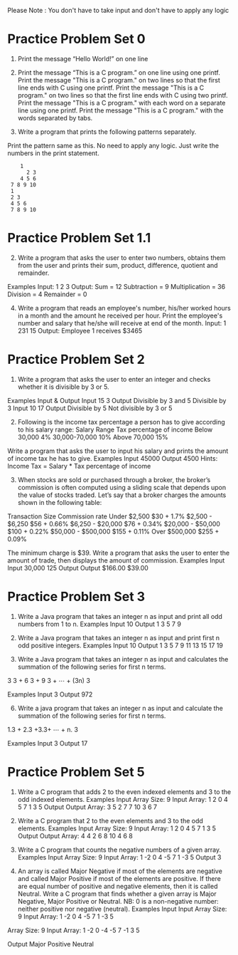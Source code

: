 Please Note : You don't have to take input and don't have to apply any logic

# Practice Problem Set 0

1. Print the message “Hello World!” on one line

2. Print the message “This is a C program.” on one line using one printf.
    Print the message "This is a C program." on two lines so that the first line ends with C using one printf.
    Print the message "This is a C program." on two lines so that the first line ends with C using two printf.
    Print the message "This is a C program." with each word on a separate line using one printf.
    Print the message "This is a C program." with the words separated by tabs.
3. Write a program that prints the following patterns separately.



Print the pattern same as this. No need to apply any logic. Just write the numbers in the print statement.

	    1
          2 3
        4 5 6
     7 8 9 10
     1
     2 3
     4 5 6
     7 8 9 10



# Practice Problem Set 1.1

2. Write a program that asks the user to enter two numbers, obtains them from the user and prints their sum,
    product, difference, quotient and remainder.

Examples Input:
1 2 3
Output:
Sum = 12
Subtraction = 9
Multiplication = 36
Division = 4
Remainder = 0

4. Write a program that reads an employee's number, his/her worked hours in a month and the amount he received
per hour. Print the employee's number and salary that he/she will receive at end of the month.
Input:
1 231 15
Output:
Employee 1 receives $3465



# Practice Problem Set 2

1. Write a program that asks the user to enter an integer and checks whether it is divisible by 3 or 5.

Examples Input &  Output
Input
15 3
Output
Divisible by 3 and 5 Divisible by 3
Input
10 17
Output 
Divisible by 5 Not divisible by 3 or 5

2. Following is the income tax percentage a person has to give according to his salary range:
Salary Range Tax percentage of income
Below 30,000 4%
30,000-70,000 10%
Above 70,000 15%

Write a program that asks the user to input his salary and prints the amount of income tax he has to give.
Examples
Input
45000
Output
4500
Hints:
Income Tax = Salary * Tax percentage of income

3. When stocks are sold or purchased through a broker, the broker’s commission is often computed using a sliding
scale that depends upon the value of stocks traded. Let’s say that a broker charges the amounts shown in the
following table:

Transaction Size Commission rate
Under $2,500 $30 + 1.7%
$2,500 - $6,250 $56 + 0.66%
$6,250 - $20,000 $76 + 0.34%
$20,000 - $50,000 $100 + 0.22%
$50,000 - $500,000 $155 + 0.11%
Over $500,000 $255 + 0.09%

The minimum charge is $39.
Write a program that asks the user to enter the amount of trade, then displays the amount of commission.
Examples
Input Input
30,000 125
Output Output
$166.00 $39.00



# Practice Problem Set 3
1. Write a Java program that takes an integer n as input and print all odd numbers from 1 to n.
Examples
Input
10
Output
1 3 5 7 9

2. Write a Java program that takes an integer n as input and print first n odd positive integers.
Examples
Input
10
Output
1 3 5 7 9 11 13 15 17 19

5. Write a Java program that takes an integer n as input and calculates the summation of the following series for first
n terms.

3
3 + 6
3 + 9
3 + ⋯ + (3n)
3

Examples
Input
3
Output
972

6. Write a java program that takes an integer n as input and calculate the summation of the following series for first n
terms.

1.3 + 2.3 +3.3+ ⋯ + n. 3

Examples
Input
3
Output
17

# Practice Problem Set 5
1. Write a C program that adds 2 to the even indexed elements and 3 to the odd indexed elements.
Examples
Input
Array Size: 9
Input Array: 1 2 0 4 5 7 1 3 5
Output
Output Array: 3 5 2 7 7 10 3 6 7

2. Write a C program that 2 to the even elements and 3 to the odd elements.
Examples
Input
Array Size: 9
Input Array: 1 2 0 4 5 7 1 3 5
Output
Output Array: 4 4 2 6 8 10 4 6 8

3. Write a C program that counts the negative numbers of a given array.
Examples
Input
Array Size: 9
Input Array: 1 -2 0 4 -5 7 1 -3 5
Output
3

4. An array is called Major Negative if most of the elements are negative and called Major Positive if most of the
elements are positive. If there are equal number of positive and negative elements, then it is called Neutral.
Write a C program that finds whether a given array is Major Negative, Major Positive or Neutral.
NB: 0 is a non-negative number: neither positive nor negative (neutral).
Examples Input 
Input Array Size: 9
Input Array: 1 -2 0 4 -5 7 1 -3 5

Array Size: 9
Input Array: 1 -2 0 -4 -5 7 -1 3 5

Output
Major Positive Neutral

